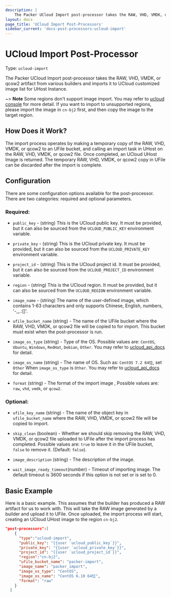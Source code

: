 ```yaml
---
description: |
    The Packer UCloud Import post-processor takes the RAW, VHD, VMDK, or qcow2 artifact from various builders and imports it to UCloud customized image list for UHost Instance.
layout: docs
page_title: 'UCloud Import Post-Processors'
sidebar_current: 'docs-post-processors-ucloud-import'
---
```


# UCloud Import Post-Processor

Type: `ucloud-import`

 The Packer UCloud Import post-processor takes the RAW, VHD, VMDK, or qcow2 artifact from various builders and imports it to UCloud customized image list for UHost Instance.

~> **Note**  Some regions don't support image import. You may refer to [ucloud console](https://console.ucloud.cn/uhost/uimage) for more detail. If you want to import to unsupported regions, please import the image in `cn-bj2` first, and then copy the image to the target region.

## How Does it Work?

The import process operates by making a temporary copy of the RAW, VHD, VMDK, or qcow2 to an UFile bucket, and calling an import task in UHost on the RAW, VHD, VMDK, or qcow2 file. Once completed, an UCloud UHost Image is returned. The temporary RAW, VHD, VMDK, or qcow2 copy in UFile can be discarded after the import is complete.

## Configuration

There are some configuration options available for the post-processor. There
are two categories: required and optional parameters.

### Required:

-   `public_key` - (string) This is the UCloud public key. It must be provided, but it can also be sourced from the `UCLOUD_PUBLIC_KEY` environment variable.

-   `private_key` - (string) This is the UCloud private key. It must be provided, but it can also be sourced from the `UCLOUD_PRIVATE_KEY` environment variable.

-   `project_id` - (string) This is the UCloud project id. It must be provided, but it can also be sourced from the `UCLOUD_PROJECT_ID` environment variable.

-   `region` - (string) This is the UCloud region. It must be provided, but it can also be sourced from the `UCLOUD_REGION` environment variable.

-   `image_name` - (string) The name of the user-defined image, which contains 1-63 characters and only supports Chinese, English, numbers, '-_,.:[]'.

-   `ufile_bucket_name` (string) - The name of the UFile bucket where the RAW, VHD, VMDK, or qcow2 file will be copied to for import. This bucket must exist when the post-processor is run.

-   `image_os_type` (string) - Type of the OS. Possible values are: `CentOS`, `Ubuntu`, `Windows`, `RedHat`, `Debian`, `Other`. You may refer to [ucloud_api_docs](https://docs.ucloud.cn/api/uhost-api/import_custom_image) for detail.

-   `image_os_name` (string) - The name of OS. Such as: `CentOS 7.2 64位`, set `Other` When `image_os_type` is `Other`. You may refer to [ucloud_api_docs](https://docs.ucloud.cn/api/uhost-api/import_custom_image) for detail.

-   `format` (string) - The format of the import image , Possible values are: `raw`, `vhd`, `vmdk`, or `qcow2`.

### Optional:


-   `ufile_key_name` (string) - The name of the object key in `ufile_bucket_name` where the RAW, VHD, VMDK, or qcow2 file will be copied to import.

-   `skip_clean` (boolean) - Whether we should skip removing the RAW, VHD, VMDK, or qcow2 file uploaded to UFile after the import process has completed. Possible values are: `true` to leave it in the UFile bucket, `false` to remove it. (Default: `false`).

-   `image_description` (string) - The description of the image.

-   `wait_image_ready_timeout`(number) - Timeout of importing image. The default timeout is 3600 seconds if this option is not set or is set
    to 0.

## Basic Example

Here is a basic example. This assumes that the builder has produced a RAW artifact for us to work with. This will take the RAW image generated by a builder and upload it to UFile. Once uploaded, the import process will start, creating an UCloud UHost image to the region `cn-bj2`.

``` json
"post-processors":[
    {
      "type":"ucloud-import",
      "public_key": "{{user `ucloud_public_key`}}",
      "private_key": "{{user `ucloud_private_key`}}",
      "project_id": "{{user `ucloud_project_id`}}",
      "region":"cn-bj2",
      "ufile_bucket_name": "packer-import",
      "image_name": "packer_import",
      "image_os_type": "CentOS",
      "image_os_name": "CentOS 6.10 64位",
      "format": "raw"
    }
  ]
```
